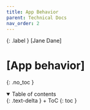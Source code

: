 ```yaml
---
title: App Behavior
parent: Technical Docs
nav_order: 2
---
```


{: .label }
[Jane Dane]

# [App behavior]
{: .no_toc }



<details open markdown="block">
{: .text-delta }
<summary>Table of contents</summary>
+ ToC
{: toc }
</details>
